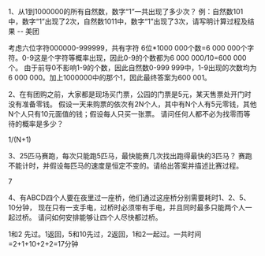1、从1到1000000的所有自然数，数字“1”一共出现了多少次？
例：自然数101中，数字“1”出现了2次，自然数1011中，数字“1”出现了3次，请写明计算过程及结果 -- 美团

考虑六位字符000000-999999，共有字符 6位*1000 000个数=6 000 000个字符。0-9这是个字符等概率出现，因此0-9的个数都为6 000 000/10=600 000个。
由于前导0不影响1-9的个数，因此自然数0-999 999中，1-9出现的次数均为6 000 000。加上1000000中的那个1，因此最终答案为600 001。

2、在有团购之前，大家都是现场买门票，公园的门票是5元，某天售票处开门时没有准备零钱。
假设一天来购票的依次有2N个人，其中有N个人有5元零钱，其他N个人只有10元面值的钱；假设每人只买一张票。
请问任何人都不必为找零而等待的概率是多少？

1/(N+1)

3、25匹马赛跑，每次只能跑5匹马，最快能赛几次找出跑得最快的3匹马？
赛跑不能计时，并假设每匹马的速度是恒定不变的。请给出答案并描述比赛过程。

7

4、有ABCD四个人要在夜里过一座桥，他们通过这座桥分别需要耗时1、2、5、10分钟，
现在只有一支手电，过桥时必须带有手电，并且同时最多只能两个人一起过桥。
请问如何安排能够让四个人尽快都过桥。

1和2 先过。1返回，5和10先过，2返回，1和2一起过。一共时间=2+1+10+2+2=17分钟